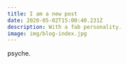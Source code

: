 ```yaml
---
title: I am a new post
date: 2020-05-02T15:00:40.231Z
description: With a fab personality.
image: img/blog-index.jpg
---
```

psyche.